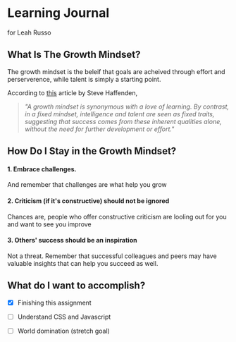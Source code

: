 # Learning Journal
for Leah Russo

## What Is The Growth Mindset? 
The growth mindset is the beleif that goals are acheived through effort and perserverence, while talent is simply a starting point. 

According to [this](https://www.atlassian.com/blog/inside-atlassian/growth-mindset) article by Steve Haffenden,
>  *"A growth mindset is synonymous with a love of learning. By contrast, in a fixed mindset, intelligence and talent are seen as fixed traits, suggesting that success comes from these inherent qualities alone, without the need for further development or effort."*

## How Do I Stay in the Growth Mindset?

#### 1. Embrace challenges.
And remember that challenges are what help you grow

#### 2. Criticism (if it's constructive) should not be ignored
Chances are, people who offer constructive criticism are looling out for you and want to see you improve

#### 3. Others' success should be an inspiration
Not a threat. Remember that successful colleagues and peers may have valuable insights that can help you succeed as well.

## What do I want to accomplish?
- [x] Finishing this assignment
- [ ] Understand CSS and Javascript
- [ ] World domination (stretch goal)

